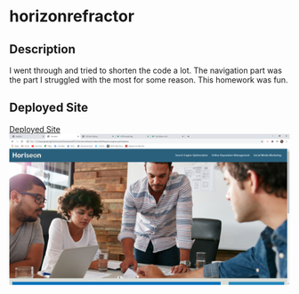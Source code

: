 # horizonrefractor
## Description
I went through and tried to shorten the code a lot. The navigation part was the part I struggled with the most for some reason. This homework was fun. 
## Deployed Site
[Deployed Site](https://greenkimparsons.github.io/horizonrefractor/)
![screenshot](./assets/screenshot/horiseon.png)

